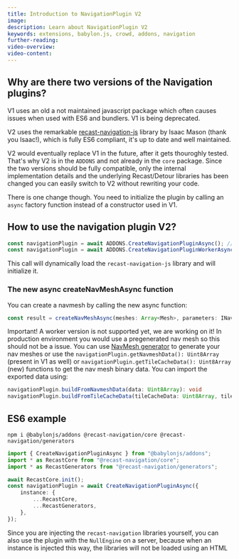 ```yaml
---
title: Introduction to NavigationPlugin V2
image:
description: Learn about NavigationPlugin V2
keywords: extensions, babylon.js, crowd, addons, navigation
further-reading:
video-overview:
video-content:
---
```


## Why are there two versions of the Navigation plugins?

V1 uses an old a not maintained javascript package which often causes issues when used with ES6 and bundlers. V1 is being deprecated.

V2 uses the remarkable [recast-navigation-js](https://github.com/isaac-mason/recast-navigation-js) library by Isaac Mason (thank you Isaac!), which is fully ES6 compliant, it's up to date and well maintained.

V2 would eventually replace V1 in the future, after it gets thouroghly tested. That's why V2 is in the `ADDONS` and not already in the `core` package. Since the two versions should be fully compatible, only the internal implementation details and the underlying Recast/Detour libraries has been changed you can easily switch to V2 without rewriting your code.

There is one change though. You need to initialize the plugin by calling an `async` factory function instead of a constructor used in V1.

## How to use the navigation plugin V2?

```javascript
const navigationPlugin = await ADDONS.CreateNavigationPluginAsync(); // uses WASM under the hood
const navigationPlugin = await ADDONS.CreateNavigationPluginWorkerAsync(); // under construction
```

This call will dynamically load the `recast-navigation-js` library and will initialize it.

### The new async createNavMeshAsync function

You can create a navmesh by calling the new async function:
```ts
const result = createNavMeshAsync(meshes: Array<Mesh>, parameters: INavMeshParametersV2): Promise<CreateNavMeshResult>;
```

Important! A worker version is not supported yet, we are working on it! In production environment you would use a pregenerated nav mesh so this should not be a issue. You can use [NavMesh generator](https://navmesh-generator.babylonjs.xyz/) to generate your nav meshes or use the `navigationPlugin.getNavmeshData(): Uint8Array` (present in V1 as well) or `navigationPlugin.getTileCacheData(): Uint8Array` (new) functions to get the nav mesh binary data. You can import the exported data using:

```ts
navigationPlugin.buildFromNavmeshData(data: Uint8Array): void
navigationPlugin.buildFromTileCacheData(tileCacheData: Uint8Array, tileCacheMeshProcess?: TileCacheMeshProcess): void
```

## ES6 example

```
npm i @babylonjs/addons @recast-navigation/core @recast-navigation/generators
```

```ts
import { CreateNavigationPluginAsync } from "@babylonjs/addons";
import * as RecastCore from "@recast-navigation/core";
import * as RecastGenerators from "@recast-navigation/generators";

await RecastCore.init();
const navigationPlugin = await CreateNavigationPluginAsync({
    instance: {
        ...RecastCore,
        ...RecastGenerators,
    },
});
```

Since you are injecting the `recast-navigation` libraries yourself, you can also use the plugin with the `NullEngine` on a server, because when an instance is injected this way, the libraries will not be loaded using an HTML <script> tag.

## Recommended links not just for first time users

Most of the functions in the navigation plugin interface are self-explanatory even for the first time user, it's recommended to get familiar with concepts at Recast: [https://recastnav.com/](https://recastnav.com/).

Since the navigation plugin V2 acts as a facade around `recast-navigation-js` it's recommended to visit recast-navigation-js [GitHub repo](https://github.com/isaac-mason/recast-navigation-js) as well.

To easily generate your NavMesh and/or TileCache use the [NavMesh generator](https://navmesh-generator.babylonjs.xyz/)




